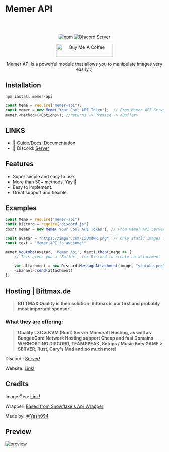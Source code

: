 # Memer API
<p align="center"><a href="https://memer-api.js.org/"><img align="center" style="width:0.5px" src="https://cdn.discordapp.com/attachments/801132434283954199/881571725106618428/memer_api.png"/></a></p><br/>
<p align="center">
   <img alt="npm" src="https://img.shields.io/npm/dt/memer-api">
   <a href="https://discord.gg/invite/emD44ZJaSA"><img src="https://img.shields.io/discord/664505860327997461?color=5865F2&label=Meme%20Development" alt="Discord Server"></a>


</p>
     <p align="center"> <a href="https://www.buymeacoffee.com/memerapi" target="_blank"><img src="https://cdn.buymeacoffee.com/buttons/default-orange.png" alt="Buy Me A Coffee" height="40" width="180"></a></p>
<p align="center" >Memer API is a powerful module that allows you to manipulate images very easily :)</p>

## **Installation** 
```
npm install memer-api
```
```js
const Meme = require("memer-api");
const memer = new Meme('Your Cool API Token');  // From Memer API Server :)
memer.<Method>(<Options>); //returns -> Promise -> <Buffer>
```

## LINKS

- 📃 Guide/Docs: [Documentation](https://memer-api.js.org/)
- 💬 Discord: [Server](https://discord.com/invite/emD44ZJaSA)


## Features

- Super simple and easy to use.
- More than 50+ methods. Yay 🎉
- Easy to Implement.
- Great support and flexible.


## Examples

```js
const Meme = require("memer-api")
const Discord = require("discord.js")
cosnt memer = new Meme('Your Cool API Token'); // From Memer API Server :)

const avatar = "https://imgur.com/I5DmdNR.png"; // Only static images are supported :)
const text = "Memer API is awesome!"

memer.youtube(avatar, 'Memer Api', text).then(image => {
    // This gives you a 'Buffer', for Discord to create an attachment
    
    var attachment = new Discord.MessageAttachment(image, "youtube.png");
    <channel>.send(attachment)
})
```

## Hosting | Bittmax.de
> **BITTMAX Quality is their solution. Bittmax is our first and probably most important sponsor!**

### What they are offering:
> **Quality LXC & KVM (Root) Server Minecraft Hosting, as well as BungeeCord Network Hosting support Cheap and fast Domains WEBHOSTING DISCORD, TEAMSPEAK, Setups / Music Bots GAME > SERVER, Rust, Gary's Mod and so much more!**

Discord : [Server!](https://discord.gg/NTnPuSaZVg) 

Website: [Link!](https://bittmax.de/)

## Credits
Image Gen: [Link!](https://github.com/DankMemer/imgen)

Wrapper: [Based from Snowflake's Api Wrapper](https://github.com/DevSnowflake/dankmemer.js#readme)

Made by: [@Yash094](https://github.com/Yash094)


## Preview

![preview](https://cdn.discordapp.com/attachments/806750853947719760/843579019823546368/memer-api_preview.png)

